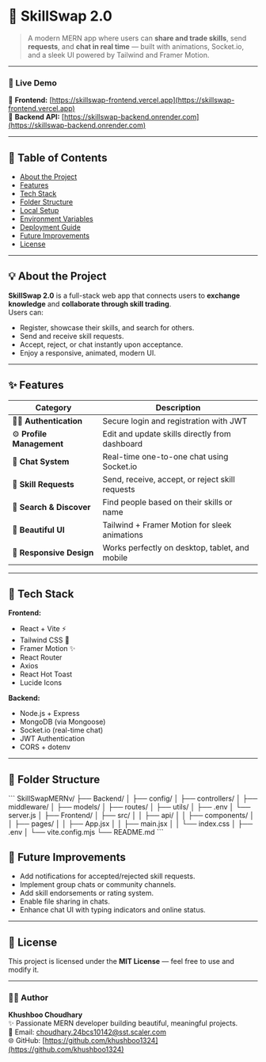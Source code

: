# 🌟 SkillSwap 2.0

> A modern MERN app where users can **share and trade skills**, send **requests**, and **chat in real time** — built with animations, Socket.io, and a sleek UI powered by Tailwind and Framer Motion.

---

### 🚀 Live Demo
🔗 **Frontend:** [https://skillswap-frontend.vercel.app](https://skillswap-frontend.vercel.app)  
🔗 **Backend API:** [https://skillswap-backend.onrender.com](https://skillswap-backend.onrender.com)

---

## 📖 Table of Contents

- [About the Project](#about-the-project)
- [Features](#features)
- [Tech Stack](#tech-stack)
- [Folder Structure](#folder-structure)
- [Local Setup](#local-setup)
- [Environment Variables](#environment-variables)
- [Deployment Guide](#deployment-guide)
- [Future Improvements](#future-improvements)
- [License](#license)

---

## 💡 About the Project

**SkillSwap 2.0** is a full-stack web app that connects users to **exchange knowledge** and **collaborate through skill trading**.  
Users can:
- Register, showcase their skills, and search for others.
- Send and receive skill requests.
- Accept, reject, or chat instantly upon acceptance.
- Enjoy a responsive, animated, modern UI.

---

## ✨ Features

| Category | Description |
|-----------|--------------|
| 🧑‍💻 **Authentication** | Secure login and registration with JWT |
| ⚙️ **Profile Management** | Edit and update skills directly from dashboard |
| 💬 **Chat System** | Real-time one-to-one chat using Socket.io |
| 📩 **Skill Requests** | Send, receive, accept, or reject skill requests |
| 🧭 **Search & Discover** | Find people based on their skills or name |
| 🎨 **Beautiful UI** | Tailwind + Framer Motion for sleek animations |
| 📱 **Responsive Design** | Works perfectly on desktop, tablet, and mobile |

---

## 🧰 Tech Stack

**Frontend:**
- React + Vite ⚡
- Tailwind CSS 🎨
- Framer Motion ✨
- React Router
- Axios
- React Hot Toast
- Lucide Icons

**Backend:**
- Node.js + Express
- MongoDB (via Mongoose)
- Socket.io (real-time chat)
- JWT Authentication
- CORS + dotenv

---

## 📂 Folder Structure

\`\`\`
SkillSwapMERNv/
├── Backend/
│   ├── config/
│   ├── controllers/
│   ├── middleware/
│   ├── models/
│   ├── routes/
│   ├── utils/
│   ├── .env
│   └── server.js
│
├── Frontend/
│   ├── src/
│   │   ├── api/
│   │   ├── components/
│   │   ├── pages/
│   │   ├── App.jsx
│   │   ├── main.jsx
│   │   └── index.css
│   ├── .env
│   └── vite.config.mjs
└── README.md
\`\`\`


## 🚧 Future Improvements

- Add notifications for accepted/rejected skill requests.
- Implement group chats or community channels.
- Add skill endorsements or rating system.
- Enable file sharing in chats.
- Enhance chat UI with typing indicators and online status.

---

## 🪪 License

This project is licensed under the **MIT License** — feel free to use and modify it.

---

### 👩‍💻 Author
**Khushboo Choudhary**  
✨ Passionate MERN developer building beautiful, meaningful projects.  
📧 Email: choudhary.24bcs10142@sst.scaler.com  
🌐 GitHub: [https://github.com/khushboo1324](https://github.com/khushboo1324)

